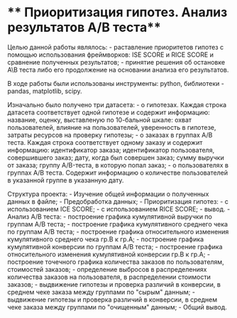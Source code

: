 # ** Приоритизация гипотез. Анализ результатов А/В теста**

Целью данной работы являлось:
	- раставление приоритетов гипотез с помощью использования фреймворков: ISE SCORE и RICE SCORE и сравнение полученных результатов;
	- принятие решения об остановке А\В теста либо его продолжение на основании анализа его результатов.

В ходе работы были использованы инструменты: python, библиотеки - pandas, matplotlib, scipy.

Изначально было получено три датасета:
	- о гипотезах. Каждая строка датасета соответствует одной гипотезе и содержит информацию: название, оценку, выставленую по 10-бальной шкале: охват пользователей, влияние на пользователей, уверенность в гипотезе, затраты ресурсов на проверку гипотезы;
	- о заказах в группах А/В теста. Каждая строка соответствует одному заказу и содержит информацию: идентификатор заказа; идентификатор пользователя, совершившего заказ; дату, когда был совершен заказ; сумму выручки от заказа; группу A/B-теста, в которую попал заказ;
	- о пользователях в группах А/В теста. Содержит информацию о количестве пользователей в указанной группе в указанную дату.

Структура проекта:
	- Изучение общей информации о полученных данных в файле;
	- Предобработка данных;
	- Приоритизация гипотез:
		- с использованием ICE SCORE;
		- с использованием RICE SCORE;
		- вывод.
	- Анализ А/В теста:
		- построение графика кумулятивной выручки по группам А/В теста;
		- построение графика кумулятивного среднего чека по группам А/В теста;
		- построение графика относительного изменения кумулятивного среднего чека гр.В к гр.А;
		- построение графика кумулятивной конверсии по группам А/В теста;
		- построение графика относительного изменения кумулятивной конверсии гр.В к гр.А;
		- построение точечного графика количества заказов по пользователям, стоимостей заказов;
		- определение выбросов в распределениях количества заказов на пользователя, в распределении стоимости заказов;
		- выдвижение гипотезы и проверка различий в конверсии, в среднем чеке заказа между группами по "сырым" данным;
		- выдвижение гипотезы и проверка различий в конверсии, в среднем чеке заказа между группами по "очищенным" данным;
	- Общий вывод.